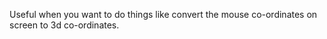 Useful when you want to do things like convert the mouse co-ordinates on screen to 3d co-ordinates.

